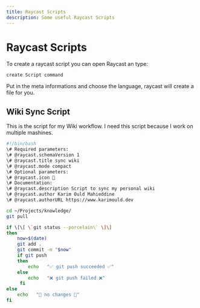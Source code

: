 ```yaml
---
title: Raycast Scripts
description: Some useful Raycast Scripts
---
```

# Raycast Scripts

To create a raycast script you can open Raycast an type:
```
create Script command
```
Put in the meta informations and choose the language, raycast will create a file for you.


## Wiki Sync Script
This is the script for my Wiki workflow.
I need this script because I work on multiple mashines.

```bash
#!/bin/bash
\# Required parameters:
\# @raycast.schemaVersion 1
\# @raycast.title sync wiki
\# @raycast.mode compact
\# Optional parameters:
\# @raycast.icon 🐙
\# Documentation:
\# @raycast.description Script to sync my personal wiki
\# @raycast.author Karim Ould Mahieddine
\# @raycast.authorURL https://www.karimould.dev

cd ~/Projects/knowledge/
git pull

if \[\[ \`git status --porcelain\` \]\]
then
    now=$(date)
    git add . 
    git commit -m "$now" 
    if git push
    then
        echo   "✅ git push succeeded ✅"
    else
        echo   "❌ git push failed ❌"
     fi
else
    echo   "💬 no changes 💬"
fi
```
